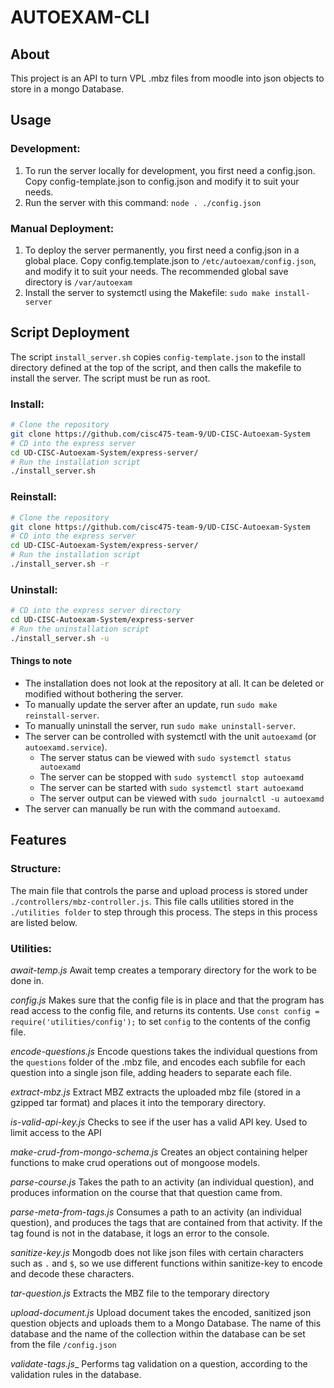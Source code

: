 # AUTOEXAM-CLI

## About
This project is an API to turn VPL .mbz files from moodle into json objects to store in a mongo Database. 

## Usage

### Development:

1. To run the server locally for development, you first need a config.json. Copy config-template.json to config.json and modify it to suit your needs.
2. Run the server with this command: `node . ./config.json`


### Manual Deployment:

1. To deploy the server permanently, you first need a config.json in a global place. Copy config.template.json to `/etc/autoexam/config.json`, and modify it to suit your needs. The recommended global save directory is `/var/autoexam`
2. Install the server to systemctl using the Makefile: `sudo make install-server`

## Script Deployment

The script `install_server.sh` copies `config-template.json` to the install directory defined at the top of the script, and then calls the makefile to install the server. The script must be run as root.

### Install:
```bash
# Clone the repository
git clone https://github.com/cisc475-team-9/UD-CISC-Autoexam-System
# CD into the express server
cd UD-CISC-Autoexam-System/express-server/
# Run the installation script
./install_server.sh
```

### Reinstall:
```bash
# Clone the repository
git clone https://github.com/cisc475-team-9/UD-CISC-Autoexam-System
# CD into the express server
cd UD-CISC-Autoexam-System/express-server/
# Run the installation script
./install_server.sh -r
```
### Uninstall:
```bash
# CD into the express server directory
cd UD-CISC-Autoexam-System/express-server
# Run the uninstallation script
./install_server.sh -u
```



#### Things to note ####

- The installation does not look at the repository at all. It can be deleted or modified without bothering the server.
- To manually update the server after an update, run `sudo make reinstall-server`.
- To manually uninstall the server, run `sudo make uninstall-server`.
- The server can be controlled with systemctl with the unit `autoexamd` (or `autoexamd.service`).
  - The server status can be viewed with `sudo systemctl status autoexamd`
  - The server can be stopped with `sudo systemctl stop autoexamd`
  - The server can be started with `sudo systemctl start autoexamd`
  - The server output can be viewed with `sudo journalctl -u autoexamd`
- The server can manually be run with the command `autoexamd`.

## Features

### Structure:
The main file that controls the parse and upload process is stored under `./controllers/mbz-controller.js`. This file calls utilities stored in the `./utilities folder` to step through this process. The steps in this process are listed below.

### Utilities:
_await-temp.js_
Await temp creates a temporary directory for the work to be done in.

_config.js_
Makes sure that the config file is in place and that the program has read access to the config file, and returns its contents.
Use `const config = require('utilities/config');` to set `config` to the contents of the config file.

_encode-questions.js_
Encode questions takes the individual questions from the `questions` folder of the .mbz file, and encodes each subfile for each question into a single json file, adding headers to separate each file.

_extract-mbz.js_
Extract MBZ extracts the uploaded mbz file (stored in a gzipped tar format) and places it into the temporary directory.

_is-valid-api-key.js_
Checks to see if the user has a valid API key. Used to limit access to the API

_make-crud-from-mongo-schema.js_
Creates an object containing helper functions to make crud operations out of mongoose models.

_parse-course.js_
Takes the path to an activity (an individual question), and produces information on the course that that question came from. 

_parse-meta-from-tags.js_
Consumes a path to an activity (an individual question), and produces the tags that are contained from that activity. If the tag found is not in the database, it logs an error to the console.

_sanitize-key.js_
Mongodb does not like json files with certain characters such as `.` and `$`, so we use different functions within sanitize-key to encode and decode these characters.

_tar-question.js_
Extracts the MBZ file to the temporary directory

_upload-document.js_
Upload document takes the encoded, sanitized json question objects and uploads them to a Mongo Database. The name of this database and the name of the collection within the database can be set from the file `/config.json`

_validate-tags.js__
Performs tag validation on a question, according to the validation rules in the database.
